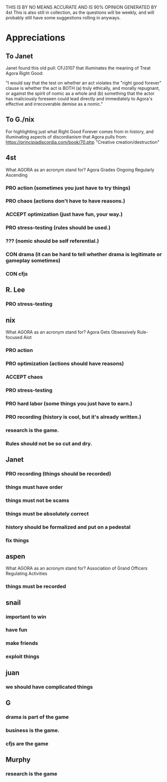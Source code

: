 THIS IS BY NO MEANS ACCURATE AND IS 90% OPINION GENERATED BY 4st
This is also still in collection, as the questions will be weekly, and will probably still have some suggestions rolling in anyways.

# Appreciations
## To Janet
Janet found this old pull: CFJ3107 that illuminates the meaning of Treat Agora Right Good:

"I would say that the test on whether an act violates the "right good
forever" clause is whether the act is BOTH (a) truly ethically, and
morally repugnant, or against the spirit of nomic as a whole and (b)
something that the actor has maliciously foreseen could lead directly
and immediately to Agora's effective and irrecoverable demise as a
nomic."

## To G./nix
For highlighting just what Right Good Forever comes from in history, and illuminating aspects of discordianism that Agora pulls from:
https://principiadiscordia.com/book/70.php
"Creative creation/destruction"

## 4st
What AGORA as an acronym stand for? Agora Grades Ongoing Regularly Ascending
### PRO action (sometimes you just have to try things)
### PRO chaos (actions don't have to have reasons.)
### ACCEPT optimization (just have fun, your way.)
### PRO stress-testing (rules should be used.)
### ??? (nomic should be self referential.)
### CON drama (it can be hard to tell whether drama is legitimate or gameplay sometimes)
### CON cfjs

## R. Lee
### PRO stress-testing

## nix
What AGORA as an acronym stand for? Agora Gets Obsessively Rule-focused Alot
### PRO action
### PRO optimization (actions should have reasons)
### ACCEPT chaos
### PRO stress-testing
### PRO hard labor (some things you just have to earn.)
### PRO recording (history is cool, but it's already written.)
### research is the game.
### Rules should not be so cut and dry.

## Janet
### PRO recording (things should be recorded)
### things must have order
### things must not be scams
### things must be absolutely correct
### history should be formalized and put on a pedestal
### fix things

## aspen
What AGORA as an acronym stand for? Association of Grand Officers Regulating Activities
### things must be recorded

## snail
### important to win
### have fun
### make friends
### exploit things

## juan
### we should have complicated things

## G
### drama is part of the game
### business is the game.
### cfjs are the game

## Murphy
### research is the game
